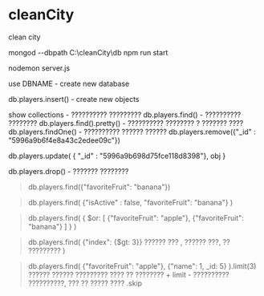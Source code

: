 # cleanCity
clean city


mongod --dbpath C:\cleanCity\db
npm run start

nodemon server.js









use DBNAME - create new database

db.players.insert() - create new objects

show collections - ?????????? ?????????
db.players.find() - ?????????? ????????
db.players.find().pretty() - ?????????? ???????? ? ??????? ????
db.players.findOne() - ?????????? ?????? ??????
db.players.remove({"_id" : "5996a9b6f4e8a43c2edee09c"})

db.players.update(
{ "_id" : "5996a9b698d75fce118d8398"},
obj
}


db.players.drop() - ??????? ????????

> db.players.find({"favoriteFruit": "banana"})

> db.players.find(
    {"isActive" : false, "favoriteFruit": "banana"}
)


> db.players.find(
    {
        $or: [
            {"favoriteFruit": "apple"},
            {"favoriteFruit": "banana"}
        ]
    }
)



> db.players.find(
    {"index": {$gt: 3}} ?????? ??? , ?????? ???, ?? ?????????
)



> db.players.find(
    {"favoriteFruit": "apple"},
    {"name": 1, _id: 5}
).limit(3)  ?????? ?????? ????????? ???? ?? ???????? + limit - ?????????? ??????????, ??? ?? ????? ???? .skip









